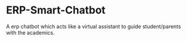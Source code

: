 # ERP-Smart-Chatbot
A erp chatbot which acts like a virtual assistant to guide student/parents with the academics.
